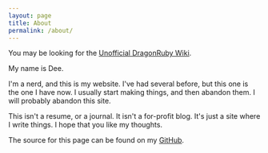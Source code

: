 ```yaml
---
layout: page
title: About
permalink: /about/
---
```


You may be looking for the [Unofficial DragonRuby Wiki](https://ejectdrive.com/Ruby_for_Dragons/).

My name is Dee.

I'm a nerd, and this is my website. I've had several before, but this one is the one I have now. I usually start making things, and then abandon them. I will probably abandon this site.

This isn't a resume, or a journal. It isn't a for-profit blog. It's just a site where I write things. I hope that you like my thoughts.

The source for this page can be found on my [GitHub](https://github.com/DSchaedler/DSchaedler.github.io).

